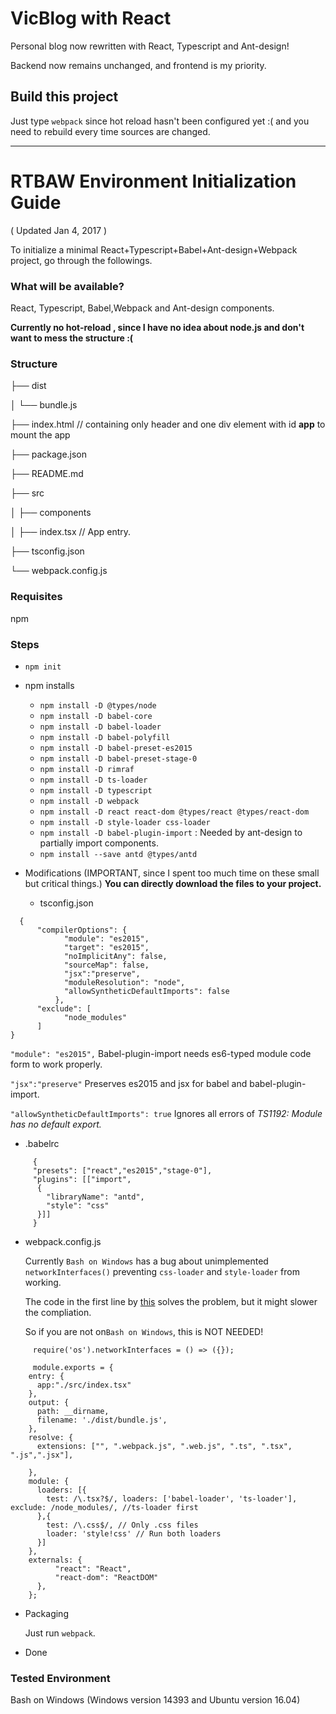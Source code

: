 # VicBlog with React

Personal blog now rewritten with React, Typescript and Ant-design!

Backend now remains unchanged, and frontend is my priority.


## Build this project

Just type `webpack` since hot reload hasn't been configured yet :( and you need to rebuild every time sources are changed.


----------

# RTBAW Environment Initialization Guide 

( Updated Jan 4, 2017 )

To initialize a minimal React+Typescript+Babel+Ant-design+Webpack project, go through the followings.

### What will be available?

React, Typescript, Babel,Webpack  and Ant-design components.

**Currently no hot-reload , since I have no idea about node.js and don't want to mess the structure :(**


### Structure
├── dist

│   └── bundle.js

├── index.html  // containing only header and one div element with id **app** to mount the app

├── package.json 

├── README.md

├── src

│   ├── components 

│   ├── index.tsx // App entry.

├── tsconfig.json

└── webpack.config.js

### Requisites

npm

### Steps
- `npm init`
- npm installs
    - `npm install -D @types/node`
    - `npm install -D babel-core`
    - `npm install -D babel-loader`
    - `npm install -D babel-polyfill`
    - `npm install -D babel-preset-es2015`
    - `npm install -D babel-preset-stage-0`
    - `npm install -D rimraf`
    - `npm install -D ts-loader`
    - `npm install -D typescript`
    - `npm install -D webpack`
    - `npm install -D react react-dom @types/react @types/react-dom`
    - `npm install -D style-loader css-loader`
    - `npm install -D babel-plugin-import` : Needed by ant-design to partially import components.
    - `npm install --save antd @types/antd`
- Modifications (IMPORTANT, since I spent too much time on these small but critical things.)
  **You can directly download the files to your project.**
  
     - tsconfig.json
```
  {
	  "compilerOptions": {
		    "module": "es2015", 
		    "target": "es2015",
		    "noImplicitAny": false,
		    "sourceMap": false,
		    "jsx":"preserve",
		    "moduleResolution": "node",
		    "allowSyntheticDefaultImports": false
		  },
	  "exclude": [
		    "node_modules"
	  ]
}
```
`"module": "es2015",`  Babel-plugin-import needs es6-typed module code form to work properly.

`"jsx":"preserve"`  Preserves es2015 and jsx for babel and babel-plugin-import.

`"allowSyntheticDefaultImports": true` Ignores all errors of *TS1192: Module has no default export.*

  - .babelrc
```
     {
     "presets": ["react","es2015","stage-0"],
     "plugins": [["import",
      {
        "libraryName": "antd",
        "style": "css"
      }]]
     }
```
  - webpack.config.js     
    
     Currently `Bash on Windows` has a bug about unimplemented `networkInterfaces()` preventing `css-loader` and `style-loader` from working. 

     The code in the first line by [this](http://m.blog.csdn.net/article/details?id=53021652) solves the problem, but it might slower the compliation.

     So if you are not on`Bash on Windows`, this is NOT NEEDED!

```     
     require('os').networkInterfaces = () => ({});

     module.exports = {
    entry: {
      app:"./src/index.tsx"
    },
    output: {
      path: __dirname,
      filename: './dist/bundle.js',
    },
    resolve: {
      extensions: ["", ".webpack.js", ".web.js", ".ts", ".tsx", ".js",".jsx"],
  
    },
    module: {
      loaders: [{
        test: /\.tsx?$/, loaders: ['babel-loader', 'ts-loader'], exclude: /node_modules/, //ts-loader first
      },{
        test: /\.css$/, // Only .css files
        loader: 'style!css' // Run both loaders
      }]
    },
    externals: {
          "react": "React",
          "react-dom": "ReactDOM"
      },
    };
```

- Packaging

  Just run `webpack`.
  
- Done

### Tested Environment

Bash on Windows (Windows version 14393 and Ubuntu version 16.04)

  








